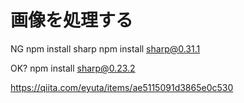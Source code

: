 # 画像を処理する

NG
npm install sharp
npm install sharp@0.31.1

OK?
npm install sharp@0.23.2 


https://qiita.com/eyuta/items/ae5115091d3865e0c530